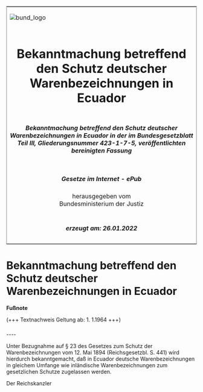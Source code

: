 <span id="DECKBLATT.html"></span>

<table border="0" frame="border" width="100%">

<tr valign="top">

<td align="left">

![bund\_logo](BfJ_2021_Web_de_de.gif)

</td>

<td align="right">

 

</td>

</tr>

<tr align="center" valign="middle">

<td colspan="2">

# Bekanntmachung betreffend den Schutz deutscher Warenbezeichnungen in Ecuador

</td>

</tr>

<tr align="center" valign="middle">

<td colspan="2">

##### Bekanntmachung betreffend den Schutz deutscher Warenbezeichnungen in Ecuador in der im Bundesgesetzblatt Teil III, Gliederungsnummer 423-1-7-5, veröffentlichten bereinigten Fassung

</td>

</tr>

<tr align="center" valign="middle">

<td colspan="2">

  
  

##### Gesetze im Internet - ePub  
  
herausgegeben vom  
Bundesministerium der Justiz

</td>

</tr>

<tr align="center" valign="bottom">

<td colspan="2">

  
  

##### erzeugt am: 26.01.2022

</td>

</tr>

</table>

<span id="BJNR001220903.html"></span>

# Bekanntmachung betreffend den Schutz deutscher Warenbezeichnungen in Ecuador

<div>

  
**Fußnote**

<div class="jnhtml">

<div>

<div class="jurAbsatz">

(+++ Textnachweis Geltung ab: 1. 1.1964 +++)

</div>

</div>

</div>

</div>

<span id="BJNR001220903BJNE000100303.html"></span>

###   
\----

<div>

<div class="jnhtml">

<div>

<div class="jurAbsatz">

Unter Bezugnahme auf § 23 des Gesetzes zum Schutz der Warenbezeichnungen
vom 12. Mai 1894 (Reichsgesetzbl. S. 441) wird hierdurch bekanntgemacht,
daß in Ecuador deutsche Warenbezeichnungen in gleichem Umfange wie
inländische Warenbezeichnungen zum gesetzlichen Schutze zugelassen
werden.  
  
<span class="SP">Der Reichskanzler</span>

</div>

</div>

</div>

</div>
